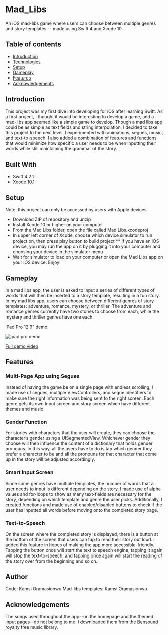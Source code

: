 # Mad_Libs
An iOS mad-libs game where users can choose between multiple genres and story templates -- made using Swift 4 and Xcode 10

## Table of contents
* [Introduction](#introduction)
* [Technologies](#built-with)
* [Setup](#setup)
* [Gameplay](#gameplay)
* [Features](#features)
* [Acknowledgements](#acknowledgements)

## Introduction 
This project was my first dive into developing for iOS after learning Swift. As a first project, I thought it would be interesting to develop a game, and a mad-libs app seemed like a simple game to develop. Though a mad libs app could be as simple as text fields and string interpolation, I decided to take this project to the next level. I experimented with animations, segues, music, and text-to-speech. I also added a combination of features and functions that would minimize how specific a user needs to be when inputting their words while still maintaining the grammar of the story.

## Built With
* Swift 4.2.1
* Xcode 10.1


## Setup
Note: this project can only be accessed by users with Apple devices
* Download ZIP of repository and unzip 
* Install Xcode 10 or higher on your computer
* From the Mad Libs folder, open the file called Mad Libs.xcodeproj
* In upper left corner of Xcode, choose which device simulator to run project on, then press play button to build project
** If you have an iOS device, you may run the app on it by plugging it into your computer and choosing your device in the simulator menu
* Wait for simulator to load on your computer or open the Mad Libs app on your iOS device. Enjoy!

## Gameplay
In a mad libs app, the user is asked to input a series of different types of words that will then be inserted to a story template, resulting in a fun story. In my mad libs app, users can choose between different genres of story templates: adventure, romance, mystery, or thriller. The adventure and romance genres currently have two stories to choose from each, while the mystery and thriller genres have one each.

iPad Pro 12.9" demo:

![ipad pro demo](demos/ipad.gif)

[Full demo video](demos/full_video.mp4>)

## Features
### Multi-Page App using Segues
Instead of having the game be on a single page with endless scrolling, I made use of segues, multiple ViewControllers, and segue identifiers to make sure the right information was being sent to the right screen. Each genre gets its own Input screen and story screen which have different themes and music.

### Gender Function
For stories with characters that the user will create, they can choose the character’s gender using a UISegmentedView. Whichever gender they choose will then influence the content of a dictionary that holds gender pronouns. In this way, all the users have to do is tap which gender they prefer a character to be and all the pronouns for that character that come up in the story will be adjusted accordingly.

### Smart Input Screen
Since some genres have multiple templates, the number of words that a user needs to input is different depending on the story. I made use of alpha values and for-loops to show as many text-fields are necessary for the story, depending on which template and genre the user picks. Additionally, I created functions and made use of enabled/disabled buttons to check if the user has inputted all words before moving onto the completed story page. 

### Text-to-Speech
On the screen where the completed story is displayed, there is a button at the bottom of the screen that users can tap to read their story out loud. I added this feature in hopes of making the app more accessible-friendly. Tapping the button once will start the text to speech engine, tapping it again will stop the text-to-speech, and tapping once again will start the reading of the story over from the beginning and so on.

## Author
Code: Kamsi Oramasionwu
Mad-libs templates: Kamsi Oramasionwu

## Acknowledgements
The songs used throughout the app--on the homepage and the themed input pages--do not belong to me. I downloaded them from the [Bensound](https://bensound.com) royalty free music library.
